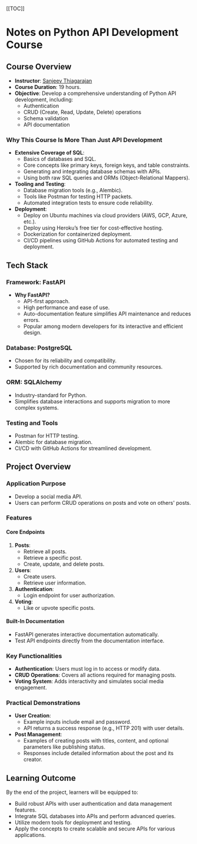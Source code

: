 [[TOC]]

# Notes on Python API Development Course

## Course Overview

- **Instructor**: [Sanjeev Thiagarajan](https://www.youtube.com/watch?v=0sOvCWFmrtA)
- **Course Duration**: 19 hours.
- **Objective**: Develop a comprehensive understanding of Python API development, including:
  - Authentication
  - CRUD (Create, Read, Update, Delete) operations
  - Schema validation
  - API documentation

### Why This Course Is More Than Just API Development

- **Extensive Coverage of SQL**:
  - Basics of databases and SQL.
  - Core concepts like primary keys, foreign keys, and table constraints.
  - Generating and integrating database schemas with APIs.
  - Using both raw SQL queries and ORMs (Object-Relational Mappers).
- **Tooling and Testing**:
  - Database migration tools (e.g., Alembic).
  - Tools like Postman for testing HTTP packets.
  - Automated integration tests to ensure code reliability.
- **Deployment**:
  - Deploy on Ubuntu machines via cloud providers (AWS, GCP, Azure, etc.).
  - Deploy using Heroku’s free tier for cost-effective hosting.
  - Dockerization for containerized deployment.
  - CI/CD pipelines using GitHub Actions for automated testing and deployment.

## Tech Stack

### Framework: FastAPI

- **Why FastAPI?**
  - API-first approach.
  - High performance and ease of use.
  - Auto-documentation feature simplifies API maintenance and reduces errors.
  - Popular among modern developers for its interactive and efficient design.

### Database: PostgreSQL

- Chosen for its reliability and compatibility.
- Supported by rich documentation and community resources.

### ORM: SQLAlchemy

- Industry-standard for Python.
- Simplifies database interactions and supports migration to more complex systems.

### Testing and Tools

- Postman for HTTP testing.
- Alembic for database migration.
- CI/CD with GitHub Actions for streamlined development.

## Project Overview

### Application Purpose

- Develop a social media API.
- Users can perform CRUD operations on posts and vote on others' posts.

### Features

#### Core Endpoints

1. **Posts**:
   - Retrieve all posts.
   - Retrieve a specific post.
   - Create, update, and delete posts.
2. **Users**:
   - Create users.
   - Retrieve user information.
3. **Authentication**:
   - Login endpoint for user authorization.
4. **Voting**:
   - Like or upvote specific posts.

#### Built-In Documentation

- FastAPI generates interactive documentation automatically.
- Test API endpoints directly from the documentation interface.

### Key Functionalities

- **Authentication**: Users must log in to access or modify data.
- **CRUD Operations**: Covers all actions required for managing posts.
- **Voting System**: Adds interactivity and simulates social media engagement.

### Practical Demonstrations

- **User Creation**:
  - Example inputs include email and password.
  - API returns a success response (e.g., HTTP 201) with user details.
- **Post Management**:
  - Examples of creating posts with titles, content, and optional parameters like publishing status.
  - Responses include detailed information about the post and its creator.

## Learning Outcome

By the end of the project, learners will be equipped to:

- Build robust APIs with user authentication and data management features.
- Integrate SQL databases into APIs and perform advanced queries.
- Utilize modern tools for deployment and testing.
- Apply the concepts to create scalable and secure APIs for various applications.

